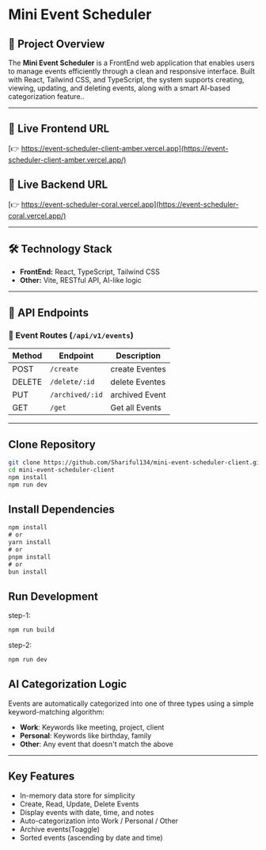 # Mini Event Scheduler

## 📘 Project Overview

The **Mini Event Scheduler** is a FrontEnd web application that enables users to manage events efficiently through a clean and responsive interface. Built with React, Tailwind CSS, and TypeScript, the system supports creating, viewing, updating, and deleting events, along with a smart AI-based categorization feature..

---

## 🔗 Live Frontend URL

[👉 https://event-scheduler-client-amber.vercel.app](https://event-scheduler-client-amber.vercel.app/)

## 🔗 Live Backend URL

[👉 https://event-scheduler-coral.vercel.app](https://event-scheduler-coral.vercel.app/)

---

## 🛠️ Technology Stack

- **FrontEnd:** React, TypeScript, Tailwind CSS
- **Other:** Vite, RESTful API, AI-like logic

---

## 🚀 API Endpoints

### 🔐 Event Routes (`/api/v1/events`)

| Method | Endpoint        | Description    |
| ------ | --------------- | -------------- |
| POST   | `/create`       | create Eventes |
| DELETE | `/delete/:id`   | delete Eventes |
| PUT    | `/archived/:id` | archived Event |
| GET    | `/get`          | Get all Events |

---

## Clone Repository

```bash
git clone https://github.com/Shariful134/mini-event-scheduler-client.git
cd mini-event-scheduler-client
npm install
npm run dev

```

## Install Dependencies

```ts
npm install
# or
yarn install
# or
pnpm install
# or
bun install
```

## Run Development

step-1:

```ts
npm run build
```

step-2:

```ts
npm run dev
```

## AI Categorization Logic

Events are automatically categorized into one of three types using a simple keyword-matching algorithm:

- **Work**: Keywords like meeting, project, client
- **Personal**: Keywords like birthday, family
- **Other**: Any event that doesn't match the above

---

## Key Features

- In-memory data store for simplicity
- Create, Read, Update, Delete Events
- Display events with date, time, and notes
- Auto-categorization into Work / Personal / Other
- Archive events(Toaggle)
- Sorted events (ascending by date and time)
